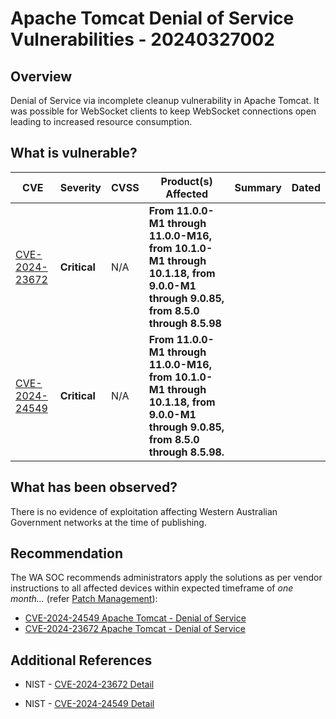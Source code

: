 # Apache Tomcat Denial of Service Vulnerabilities - 20240327002

## Overview

Denial of Service via incomplete cleanup vulnerability in Apache Tomcat. It was possible for WebSocket clients to keep WebSocket connections open leading to increased resource consumption.

## What is vulnerable?

| CVE                                                               | Severity     | CVSS | Product(s) Affected                                                                                                             | Summary | Dated |
| ----------------------------------------------------------------- | ------------ | ---- | ------------------------------------------------------------------------------------------------------------------------------- | ------- | ----- |
| [CVE-2024-23672](https://nvd.nist.gov/vuln/detail/CVE-2024-23672) | **Critical** | N/A  | **From 11.0.0-M1 through 11.0.0-M16, from 10.1.0-M1 through 10.1.18, from 9.0.0-M1 through 9.0.85, from 8.5.0 through 8.5.98**  |         |       |
| [CVE-2024-24549](https://nvd.nist.gov/vuln/detail/CVE-2024-24549) | **Critical** | N/A  | **From 11.0.0-M1 through 11.0.0-M16, from 10.1.0-M1 through 10.1.18, from 9.0.0-M1 through 9.0.85, from 8.5.0 through 8.5.98.** |         |       |

## What has been observed?

There is no evidence of exploitation affecting Western Australian Government networks at the time of publishing.

## Recommendation

The WA SOC recommends administrators apply the solutions as per vendor instructions to all affected devices within expected timeframe of *one month...* (refer [Patch Management](../guidelines/patch-management.md)):

- [CVE-2024-24549 Apache Tomcat - Denial of Service](https://lists.apache.org/thread/4c50rmomhbbsdgfjsgwlb51xdwfjdcvg)
- [CVE-2024-23672 Apache Tomcat - Denial of Service](https://lists.apache.org/thread/cmpswfx6tj4s7x0nxxosvfqs11lvdx2f)

## Additional References

- NIST -  [CVE-2024-23672 Detail
    ](https://nvd.nist.gov/vuln/detail/CVE-2024-23672)

- NIST -  [CVE-2024-24549 Detail
    ](https://nvd.nist.gov/vuln/detail/CVE-2024-24549)
